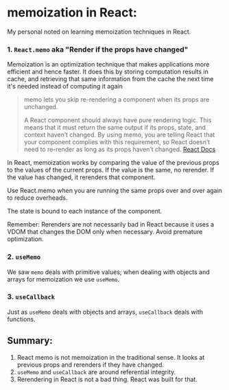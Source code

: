 # memoization in React:

My personal noted on learning memoization techniques in React.

### 1. `React.memo` aka "Render if the props have changed"

Memoization is an optimization technique that makes applications more efficient and hence faster. It does this by storing computation results in cache, and retrieving that same information from the cache the next time it's needed instead of computing it again

> memo lets you skip re-rendering a component when its props are unchanged.
>
> A React component should always have pure rendering logic. This means that it must return the same output if its props, state, and context haven’t changed. By using memo, you are telling React that your component complies with this requirement, so React doesn’t need to re-render as long as its props haven’t changed.
> [React Docs](https://react.dev/reference/react/memo)

In React, memoization works by comparing the value of the previous props to the values of the current props. If the value is the same, no rerender. If the value has changed, it rerenders that component.

Use React.memo when you are running the same props over and over again to reduce overheads.

The state is bound to each instance of the component.

Remember: Rerenders are not necessarily bad in React because it uses a VDOM that changes the DOM only when necessary. Avoid premature optimization.

### 2. `useMemo`

We saw `memo` deals with primitive values; when dealing with objects and arrays for memoization we use `useMemo`.

### 3. `useCallback`

Just as `useMemo` deals with objects and arrays, `useCallback` deals with functions.

## Summary:

1. React memo is not memoization in the traditional sense. It looks at previous props and rerenders if they have changed.
2. `useMemo` and `useCallback` are around referential integrity.
3. Rerendering in React is not a bad thing. React was built for that.
